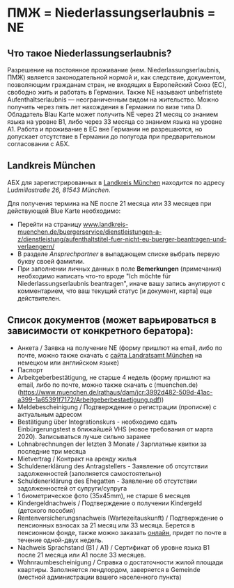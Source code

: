 # ПМЖ = Niederlassungserlaubnis = NE
## Что такое Niederlassungserlaubnis?
Разрешение на постоянное проживание (нем. Niederlassungserlaubnis, ПМЖ) является законодательной нормой и, как следствие, документом, позволяющим гражданам стран, не входящих в Европейский Союз (ЕС), свободно жить и работать в Германии. Также NE называют unbefristete Aufenthaltserlaubnis — неограниченным видом на жительство. Можно получить через пять лет нахождения в Германии по визе типа D. Обладатель Blau Karte может получить NE через 21 месяц со знанием языка на уровне B1, либо через 33 месяца со знанием языка на уровне А1. Работа и проживание в ЕС вне Германии не разрешаются, но допускает отсутствие в Германии до полугода при предварительном согласовании с АБХ.

## Landkreis München
АБХ для зарегистрированных в [Landkreis München](https://ru.wikipedia.org/wiki/Мюнхен_(район)) находится по адресу *Ludmillastraße 26, 81543 München*.

Для получения термина на NE после 21 месяца или 33 месяцев при действующей Blue Karte необходимо:
- Перейти на страницу www.landkreis-muenchen.de/buergerservice/dienstleistungen-a-z/dienstleistung/aufenthaltstitel-fuer-nicht-eu-buerger-beantragen-und-verlaengern/
- В разделе *Ansprechpartner* в выпадающем списке выбрать первую букву своей фамилии.
- При заполнении личных данных в поле **Bemerkungen** (примечания) необходимо написать что-то вроде "Ich möchte für Niederlassungserlaubnis beantragen", иначе вашу запись анулируют с комментарием, что ваш текущий статус [и документ, карта] еще действителен.

## Список документов (может варьироваться в зависимости от конкретного бератора):
- Анкета / Заявка на получение NE (форму пришлют на email, либо по почте, можно также скачать с [сайта Landratsamt München](https://www.landkreis-muenchen.de/buergerservice/dienstleistungen-a-z/dienstleistung/aufenthaltstitel-fuer-nicht-eu-buerger-beantragen-und-verlaengern/) на немецком или английском языке)
- Паспорт
- Arbeitgeberbestätigung, не старше 4 недель (форму пришлют на email, либо по почте, можно также скачать с (muenchen.de)(https://www.muenchen.de/rathaus/dam/jcr:3992d482-509d-41ac-a399-1a65391f7172/Arbeitgeberbestaetigung.pdf))
- Meldebescheinigung / Подтверждение о регистрации (прописке) c актуальным адресом
- Bestätigung über Integrationskurs - необходимо сдать Einbürgerungstest в ближайшей VHS (новое требования от марта 2020). Записываться лучше сильно заранее
- Lohnabrechnungen der letzten 3 Monate / Зарплатные квитки за последние три месяца
- Mietvertrag / Контракт на аренду жилья
- Schuldenerklärung des Antragstellers - Заявление об отсутствии задолженностей (заполняется самостоятельно)
- Schuldenerklärung des Ehegatten - Заявление об отсутствии задолженностей от супруги/супруга
- 1 биометрическое фото (35x45mm), не старше 6 месяцев
- Kindergeldnachweis / Подтверждение о получении Kindergeld (детского пособия)
- Rentenversicherungsnachweis (Wartezeitauskunft) / Подтверждение о пенсионных взносах за 21 месяц или 33 месяца. Берется в пенсионном фонде, также можно заказать [онлайн](https://www.eservice-drv.de/SelfServiceWeb/), придет по почте в течение одной-двух недель.
- Nachweis Sprachstand (B1 / A1) / Сертификат об уровне языка B1 после 21 месяца или А1 после 33 месяцев.
- Wohnraumbescheinigung / Справка о достаточности жилой площади квартиры. Заполняется лендлордом, заверяется в Gemeinde (местной администрации вашего населенного пункта)
